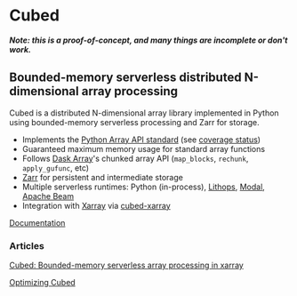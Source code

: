 # Cubed

**_Note: this is a proof-of-concept, and many things are incomplete or don't work._**

## Bounded-memory serverless distributed N-dimensional array processing

Cubed is a distributed N-dimensional array library implemented in Python using bounded-memory serverless processing and Zarr for storage.

- Implements the [Python Array API standard](https://data-apis.org/array-api/latest/) (see [coverage status](./api_status.md))
- Guaranteed maximum memory usage for standard array functions
- Follows [Dask Array](https://docs.dask.org/en/stable/array.html)'s chunked array API (`map_blocks`, `rechunk`, `apply_gufunc`, etc)
- [Zarr](https://zarr.readthedocs.io/en/stable/) for persistent and intermediate storage
- Multiple serverless runtimes: Python (in-process), [Lithops](https://lithops-cloud.github.io/), [Modal](https://modal.com/), [Apache Beam](https://beam.apache.org/)
- Integration with [Xarray](https://xarray.dev/) via [cubed-xarray](https://github.com/xarray-contrib/cubed-xarray)

[Documentation](https://cubed-dev.github.io/cubed/)

### Articles

[Cubed: Bounded-memory serverless array processing in xarray](https://xarray.dev/blog/cubed-xarray)

[Optimizing Cubed](https://medium.com/pangeo/optimizing-cubed-7a0b8f65f5b7)